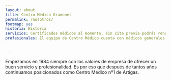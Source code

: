 ```yaml
---
layout: about
title: Centro Médico Gramenet
permalink: /nosotros/
footmap: yes
historia: Historia
servicios: Certificados médicos al momento, sin cita previa podrás renovarte el carnet de conducir, tener la revisión médica para la obtención del carnet i otros certificados médicos como permiso de armas, perros peligrosos, náuticos, esportivos, certificados oficiales…
profesionales: El equipo de Centro Médico cuenta con médicos generales, psicólogos, oftalmólogos y auxiliares que trabajan diariamente para satisfacer nuestros clientes. Agradecemos su fidelidad al centro y hacer lo posible para que tengan una muy buena atención. Gracias por confiar en nosotros.


---
```


Empezamos en 1984 siempre con los valores de empresa de ofrecer un buen servicio y profesionalidad. Es por eso que después de tantos años continuamos posicionados como Centro Médico nº1 de Artigas.